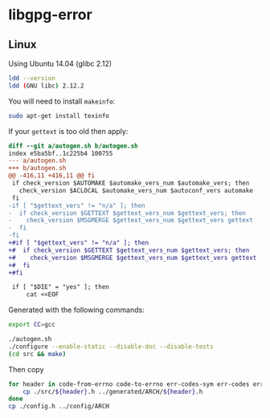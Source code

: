 # libgpg-error

## Linux

Using Ubuntu 14.04 (glibc 2.12)

```sh
ldd --version
ldd (GNU libc) 2.12.2
```

You will need to install `makeinfo`:

```sh
sudo apt-get install texinfo
```

If your `gettext` is too old then apply:

```diff
diff --git a/autogen.sh b/autogen.sh
index e5ba5bf..1c225b4 100755
--- a/autogen.sh
+++ b/autogen.sh
@@ -416,11 +416,11 @@ fi
 if check_version $AUTOMAKE $automake_vers_num $automake_vers; then
   check_version $ACLOCAL $automake_vers_num $autoconf_vers automake
 fi
-if [ "$gettext_vers" != "n/a" ]; then
-  if check_version $GETTEXT $gettext_vers_num $gettext_vers; then
-    check_version $MSGMERGE $gettext_vers_num $gettext_vers gettext
-  fi
-fi
+#if [ "$gettext_vers" != "n/a" ]; then
+#  if check_version $GETTEXT $gettext_vers_num $gettext_vers; then
+#    check_version $MSGMERGE $gettext_vers_num $gettext_vers gettext
+#  fi
+#fi

 if [ "$DIE" = "yes" ]; then
     cat <<EOF
```

Generated with the following commands:

```sh
export CC=gcc

./autogen.sh
./configure --enable-static --disable-doc --disable-tests
(cd src && make)
```

Then copy

```sh
for header in code-from-errno code-to-errno err-codes-sym err-codes err-sources-sym err-sources errnos-sym gpg-error gpgrt mkerrcodes; do
	cp ./src/${header}.h ../generated/ARCH/${header}.h
done
cp ./config.h ../config/ARCH
```
